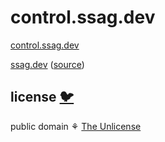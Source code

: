 # control.ssag.dev

[control.ssag.dev](https://control.ssag.dev)

[ssag.dev](https://www.ssag.dev)
([source](https://github.com/ryanatkn/ssag))

## license [🐦](https://wikipedia.org/wiki/Free_and_open-source_software)

public domain ⚘ [The Unlicense](license)
